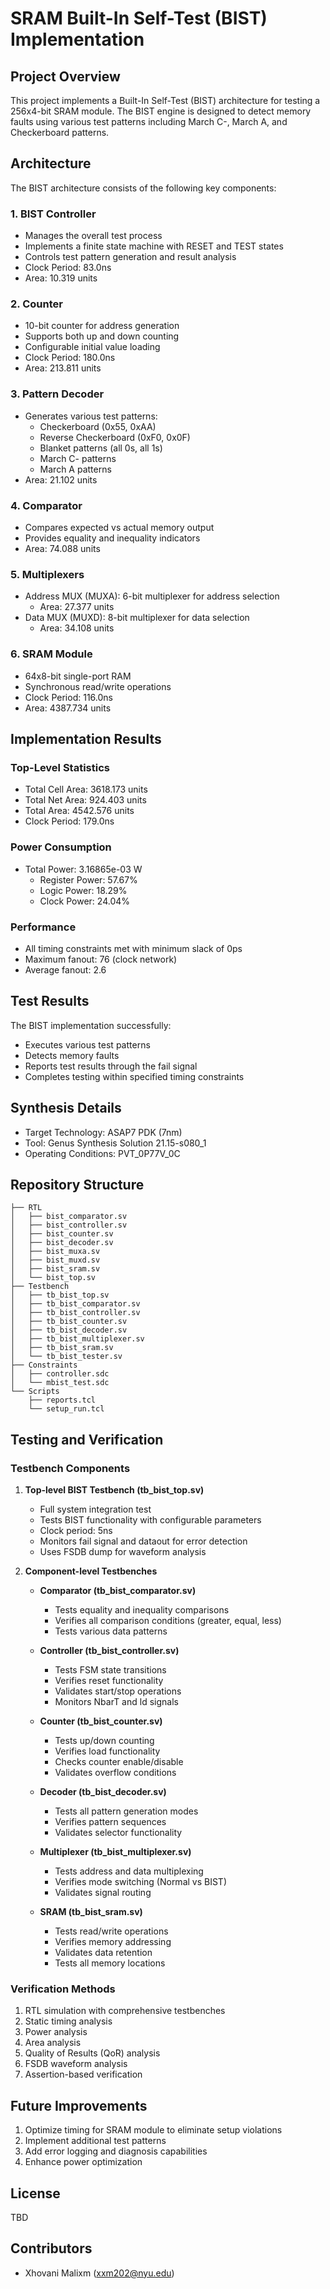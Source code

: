 # SRAM Built-In Self-Test (BIST) Implementation

## Project Overview
This project implements a Built-In Self-Test (BIST) architecture for testing a 256x4-bit SRAM module. The BIST engine is designed to detect memory faults using various test patterns including March C-, March A, and Checkerboard patterns.

## Architecture
The BIST architecture consists of the following key components:

### 1. BIST Controller
- Manages the overall test process
- Implements a finite state machine with RESET and TEST states
- Controls test pattern generation and result analysis
- Clock Period: 83.0ns
- Area: 10.319 units

### 2. Counter
- 10-bit counter for address generation
- Supports both up and down counting
- Configurable initial value loading
- Clock Period: 180.0ns
- Area: 213.811 units

### 3. Pattern Decoder
- Generates various test patterns:
  - Checkerboard (0x55, 0xAA)
  - Reverse Checkerboard (0xF0, 0x0F)
  - Blanket patterns (all 0s, all 1s)
  - March C- patterns
  - March A patterns
- Area: 21.102 units

### 4. Comparator
- Compares expected vs actual memory output
- Provides equality and inequality indicators
- Area: 74.088 units

### 5. Multiplexers
- Address MUX (MUXA): 6-bit multiplexer for address selection
  - Area: 27.377 units
- Data MUX (MUXD): 8-bit multiplexer for data selection
  - Area: 34.108 units

### 6. SRAM Module
- 64x8-bit single-port RAM
- Synchronous read/write operations
- Clock Period: 116.0ns
- Area: 4387.734 units

## Implementation Results

### Top-Level Statistics
- Total Cell Area: 3618.173 units
- Total Net Area: 924.403 units
- Total Area: 4542.576 units
- Clock Period: 179.0ns

### Power Consumption
- Total Power: 3.16865e-03 W
  - Register Power: 57.67%
  - Logic Power: 18.29%
  - Clock Power: 24.04%

### Performance
- All timing constraints met with minimum slack of 0ps
- Maximum fanout: 76 (clock network)
- Average fanout: 2.6

## Test Results
The BIST implementation successfully:
- Executes various test patterns
- Detects memory faults
- Reports test results through the fail signal
- Completes testing within specified timing constraints

## Synthesis Details
- Target Technology: ASAP7 PDK (7nm)
- Tool: Genus Synthesis Solution 21.15-s080_1
- Operating Conditions: PVT_0P77V_0C

## Repository Structure
```
├── RTL
│   ├── bist_comparator.sv
│   ├── bist_controller.sv
│   ├── bist_counter.sv
│   ├── bist_decoder.sv
│   ├── bist_muxa.sv
│   ├── bist_muxd.sv
│   ├── bist_sram.sv
│   └── bist_top.sv
├── Testbench
│   ├── tb_bist_top.sv
│   ├── tb_bist_comparator.sv
│   ├── tb_bist_controller.sv
│   ├── tb_bist_counter.sv
│   ├── tb_bist_decoder.sv
│   ├── tb_bist_multiplexer.sv
│   ├── tb_bist_sram.sv
│   └── tb_bist_tester.sv
├── Constraints
│   ├── controller.sdc
│   └── mbist_test.sdc
└── Scripts
    ├── reports.tcl
    └── setup_run.tcl
```

## Testing and Verification

### Testbench Components
1. **Top-level BIST Testbench (tb_bist_top.sv)**
   - Full system integration test
   - Tests BIST functionality with configurable parameters
   - Clock period: 5ns
   - Monitors fail signal and dataout for error detection
   - Uses FSDB dump for waveform analysis

2. **Component-level Testbenches**
   - **Comparator (tb_bist_comparator.sv)**
     - Tests equality and inequality comparisons
     - Verifies all comparison conditions (greater, equal, less)
     - Tests various data patterns

   - **Controller (tb_bist_controller.sv)**
     - Tests FSM state transitions
     - Verifies reset functionality
     - Validates start/stop operations
     - Monitors NbarT and ld signals

   - **Counter (tb_bist_counter.sv)**
     - Tests up/down counting
     - Verifies load functionality
     - Checks counter enable/disable
     - Validates overflow conditions

   - **Decoder (tb_bist_decoder.sv)**
     - Tests all pattern generation modes
     - Verifies pattern sequences
     - Validates selector functionality

   - **Multiplexer (tb_bist_multiplexer.sv)**
     - Tests address and data multiplexing
     - Verifies mode switching (Normal vs BIST)
     - Validates signal routing

   - **SRAM (tb_bist_sram.sv)**
     - Tests read/write operations
     - Verifies memory addressing
     - Validates data retention
     - Tests all memory locations

### Verification Methods
1. RTL simulation with comprehensive testbenches
2. Static timing analysis
3. Power analysis
4. Area analysis
5. Quality of Results (QoR) analysis
6. FSDB waveform analysis
7. Assertion-based verification

## Future Improvements
1. Optimize timing for SRAM module to eliminate setup violations
2. Implement additional test patterns
3. Add error logging and diagnosis capabilities
4. Enhance power optimization

## License
TBD

## Contributors
- Xhovani Malixm (xxm202@nyu.edu)
